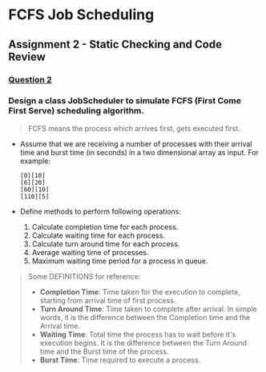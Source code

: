 # FCFS Job Scheduling
## Assignment 2 - Static Checking and Code Review

### <u>**Question 2**</u>

### Design a class JobScheduler to simulate FCFS (First Come First Serve) scheduling algorithm.

> FCFS means the process which arrives first, gets executed first. 

* Assume that we are receiving a number of processes with their arrival time and burst time (in seconds) in a two dimensional array as input. For example:

    ```
    [0][10]
    [6][20]
    [60][10]
    [110][5]
    ```

*  Define methods to perform following operations:
    1. Calculate completion time for each process. 
    2. Calculate waiting time for each process.
    3. Calculate turn around time for each process.
    4. Average waiting time of processes.
    5. Maximum waiting time period for a process in queue.

> Some DEFINITIONS for reference: <br>
> - **Completion Time**: Time taken for the execution to complete, starting from arrival time of first process. <br>
> - **Turn Around Time**: Time taken to complete after arrival. In simple words, it is the difference between the Completion time and the Arrival time. <br>
> - **Waiting Time**: Total time the process has to wait before it's execution begins. It is the difference between the Turn Around time and the Burst time of the process. <br>
> - **Burst Time**: Time required to execute a process.
